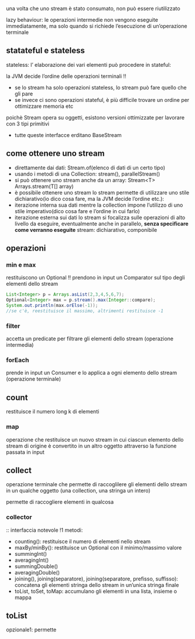 una volta che uno stream è stato consumato, non può essere riutilizzato

lazy behaviour: le operazioni intermedie non vengono eseguite immediatamente, ma solo quando si richiede l’esecuzione di un’operazione terminale

## statateful e stateless
stateless: l’ elaborazione dei vari elementi può procedere in
stateful:

la JVM decide l’ordine delle operazioni terminali !! 
- se lo stream ha solo operazioni stateless, lo stream può fare quello che gli pare
- se invece ci sono operazioni stateful, è più difficile trovare un ordine per ottimizzare memoria etc

poichè Stream opera su oggetti, esistono versioni ottimizzate per lavorare con 3 tipi primitivi
- tutte queste interfacce erditano BaseStream
## come ottenere uno stream
- direttamente dai dati: Stream.of(elenco di dati di un certo tipo)
- usando i metodi di una Collection: stream(), parallelStream()
- si può ottenere uno stream anche da un array: Stream\<T> Arrays.stream(T[] array)
- è possibile ottenere uno stream 
lo stream permette di utilizzare uno stile dichiarativo(io dico cosa fare, ma la JVM decide l’ordine etc.):
- iterazione interna sua dati
mentre la collection impone l’utilizzo di uno stile imperativo(dico cosa fare e l’ordine in cui farlo)
- iterazione esterna sui dati
lo stream si focalizza sulle operazioni di alto livello da eseguire, eventualmente anche in parallelo, **senza specificare come verranno eseguite**
stream: dichiarativo, componibile

## operazioni
### min e max
restituiscono un Optional !!
prendono in input un Comparator sul tipo degli elementi dello stream

```java
List<Integer> p = Arrays.asList(2,3,4,5,6,7);
Optional<Integer> max = p.stream().max(Integer::compare);
System.out.println(max.orElse(-1));
//se c'è, reestituisce il massimo, altrimenti restituisce -1
```

### filter
accetta un predicate per filtrare gli elementi dello stream (operazione intermedia)

### forEach
prende in input un Consumer e lo applica a ogni elemento dello stream (operazione terminale)

## count
restituisce il numero long k di elementi

### map
operazione che restituisce un nuovo stream in cui ciascun elemento dello stream di origine è convertito in un altro oggetto attraverso la funzione passata in input

## collect
operazione terminale che permette di raccoglilere gli elementi dello stream in un qualche oggetto (una collection, una stringa un intero)

permette di raccogliere elementi in qualcosa

### collector 
:: interfaccia notevole !1
metodi:
- counting(): restituisce il numero di elementi nello stream
- maxBy/minBy(): restituisce un Optional con il minimo/massimo valore
- summingInt()
- averagingInt()
- summingDouble()
- averagingDouble()
- joining(), joining(separatore), joining(separatore, prefisso, suffisso): concatena gli elementi stringa dello stream in un’unica stringa finale
- toList, toSet, toMap: accumulano gli elementi in una lista, insieme o mappa

## toList
opzionale1: permette 
